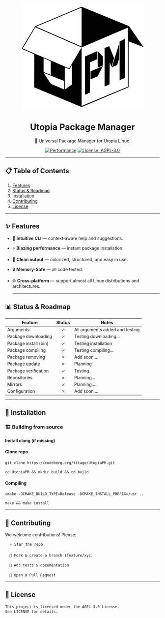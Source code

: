 <div align="center">
  <img src="docs/assets/utopiapm-logo.svg" width="400">

# Utopia Package Manager

📂 Universal Package Manager for Utopia Linux.




[![Performance](https://img.shields.io/badge/⚡️-blazing_fast-blue?style=for-the-badge)]()
[![License: AGPL-3.0](https://img.shields.io/badge/license-AGPL--3.0-blue?style=for-the-badge)](https://codeberg.org/titago/UtopiaPM/src/branch/main/LICENSE)

  </div>

  ---

## 📋 Table of Contents

1. [Features](#features)
2. [Status & Roadmap](#status--roadmap)
3. [Installation](#installation)
4. [Contributing](#contributing)
5. [License](#license)

  ---

## ✨ Features <a id="features"></a>

- 🔹 **Intuitive CLI** — context‑aware help and suggestions.
- ⚡ **Blazing performance** — instant package installation.
- 🎨 **Clean output** — colorized, structured, and easy in use.
- 🔒 **Memory-Safe** — all code tested.
- 🌐 **Cross‑platform** — support almost all Linux distributions and architectures.

  ---

## 📊 Status & Roadmap <a id="status--roadmap"></a>

| Feature               | Status | Notes                           |
|-----------------------|:------:|---------------------------------|
| Arguments             |   ✓    | All arguments added and testing |
| Package downloading   |   ✓    | Testing downloading...          |
| Package install (bin) |   ✓    | Testing installation            |
| Package compiling     |   ✓    | Testing compiling...            |
| Package removing      |   ✗    | Add soon....                    |
| Package update        |   ✗    | Planning                        |
| Package verification  |   ✓    | Testing                         |
| Repositories          |   ✗    | Planning...                     |
| Mirrors               |   ✗    | Planning....                    |
| Configuration         |   ✗    | Add soon....                    |

  ---

## 🚀 Installation <a id="installation"></a>

### 🏗️ Building from source

#### Install clang (if missing)

#### Clone repo
  ```fish
  git clone https://codeberg.org/titago/UtopiaPM.git
  ```
  ```fish
  cd UtopiaPM && mkdir build && cd build
  ```
#### Compiling
  ```fish
  cmake -DCMAKE_BUILD_TYPE=Release -DCMAKE_INSTALL_PREFIX=/usr ..    
  ```
  ```fish
  make && make install
  ```
  ---

## 🤝 Contributing <a id="contributing"></a>

We welcome contributions! Please:

      ⭐️ Star the repo

      🍴 Fork & create a branch (feature/xyz)

      📝 Add tests & documentation

      🔀 Open a Pull Request

---

## 📄 License <a id="license"></a>

    This project is licensed under the AGPL-3.0 License.
    See LICENSE for details.
